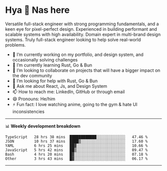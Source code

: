 # Hya 👋 Nas here

Versatile full-stack engineer with strong programming fundamentals, and a keen eye for pixel-perfect design. Experienced in building performant and scalable systems with high availability. Domain expert in multi-brand design systems. Truly full-stack engineer looking to help solve real-world problems.

- 🔭 I’m currently working on my portfolio, and design system, and occasionally solving challenges
- 🌱 I’m currently learning Rust, Go & Bun
- 👯 I’m looking to collaborate on projects that will have a bigger impact on the dev community
- 🤔 I’m looking for help with Rust, Go & Bun
- 💬 Ask me about React, Js, and Design System
- 📫 How to reach me: LinkedIn, GitHub or through email
- 😄 Pronouns: He/him
- ⚡ Fun fact: I love watching anime, going to the gym & hate UI inconsistencies

-------
📊 **Weekly development breakdown**
<!--START_SECTION:waka-->

```text
TypeScript   28 hrs 38 mins  ████████████░░░░░░░░░░░░░   47.46 %
JSON         10 hrs 37 mins  ████▒░░░░░░░░░░░░░░░░░░░░   17.60 %
YAML         6 hrs 25 mins   ██▓░░░░░░░░░░░░░░░░░░░░░░   10.66 %
JavaScript   5 hrs 42 mins   ██▒░░░░░░░░░░░░░░░░░░░░░░   09.47 %
Bash         4 hrs 20 mins   █▓░░░░░░░░░░░░░░░░░░░░░░░   07.18 %
Other        3 hrs 43 mins   █▓░░░░░░░░░░░░░░░░░░░░░░░   06.17 %
```

<!--END_SECTION:waka-->
-------
